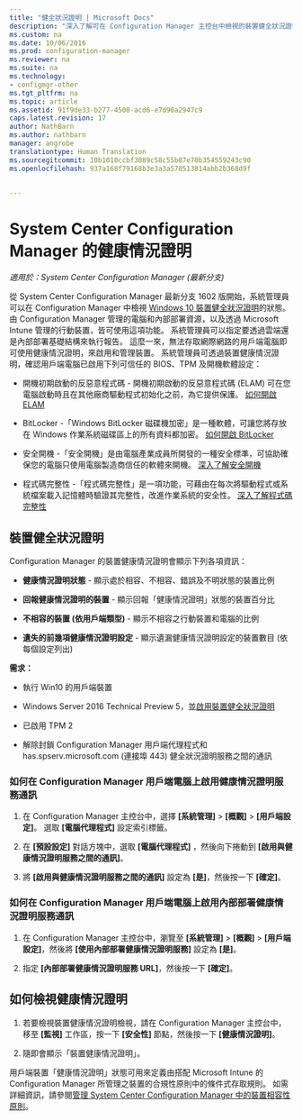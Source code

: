 ```yaml
---
title: "健全狀況證明 | Microsoft Docs"
description: "深入了解可在 Configuration Manager 主控台中檢視的裝置健全狀況證明功能。"
ms.custom: na
ms.date: 10/06/2016
ms.prod: configuration-manager
ms.reviewer: na
ms.suite: na
ms.technology:
- configmgr-other
ms.tgt_pltfrm: na
ms.topic: article
ms.assetid: 91f9de33-b277-4500-acd6-e7d90a2947c9
caps.latest.revision: 17
author: NathBarn
ms.author: nathbarn
manager: angrobe
translationtype: Human Translation
ms.sourcegitcommit: 10b1010ccbf3889c58c55b87e70b354559243c90
ms.openlocfilehash: 937a168f79168b3e3a3a578513814abb2b368d9f


---
```

# <a name="health-attestation-for-system-center-configuration-manager"></a>System Center Configuration Manager 的健康情況證明

*適用於：System Center Configuration Manager (最新分支)*

從 System Center Configuration Manager 最新分支 1602 版開始，系統管理員可以在 Configuration Manager 中檢視 [Windows 10 裝置健全狀況證明](https://technet.microsoft.com/library/mt592023.aspx)的狀態。  由 Configuration Manager 管理的電腦和內部部署資源，以及透過 Microsoft Intune 管理的行動裝置，皆可使用這項功能。 系統管理員可以指定要透過雲端還是內部部署基礎結構來執行報告。 這麼一來，無法存取網際網路的用戶端電腦即可使用健康情況證明，來啟用和管理裝置。 系統管理員可透過裝置健康情況證明，確認用戶端電腦已啟用下列可信任的 BIOS、TPM 及開機軟體設定：  

-   開機初期啟動的反惡意程式碼 - 開機初期啟動的反惡意程式碼 (ELAM) 可在您電腦啟動時且在其他廠商驅動程式初始化之前，為它提供保護。 [如何開啟 ELAM](https://gallery.technet.microsoft.com/How-to-turn-on-Early-84552ec5)  

-   BitLocker -「Windows BitLocker 磁碟機加密」是一種軟體，可讓您將存放在 Windows 作業系統磁碟區上的所有資料都加密。  [如何開啟 BitLocker](https://gallery.technet.microsoft.com/How-to-turn-on-BitLocker-34294d3d)  

-   安全開機 -「安全開機」是由電腦產業成員所開發的一種安全標準，可協助確保您的電腦只使用電腦製造商信任的軟體來開機。 [深入了解安全開機](https://technet.microsoft.com/library/hh824987.aspx)  

-   程式碼完整性 -「程式碼完整性」是一項功能，可藉由在每次將驅動程式或系統檔案載入記憶體時驗證其完整性，改進作業系統的安全性。 [深入了解程式碼完整性](https://technet.microsoft.com/library/dd348642.aspx)  



##  <a name="device-health-attestation"></a>裝置健全狀況證明  
 Configuration Manager 的裝置健康情況證明會顯示下列各項資訊：  

-   **健康情況證明狀態** - 顯示處於相容、不相容、錯誤及不明狀態的裝置比例  

-   **回報健康情況證明的裝置** - 顯示回報「健康情況證明」狀態的裝置百分比  

-   **不相容的裝置 (依用戶端類型)** - 顯示不相容之行動裝置和電腦的比例  

-   **遺失的前幾項健康情況證明設定** - 顯示遺漏健康情況證明設定的裝置數目 (依每個設定列出)  

 **需求：**  

-   執行 Win10 的用戶端裝置  

-   Windows Server 2016 Technical Preview 5，並[啟用裝置健全狀況證明](https://technet.microsoft.com/windows-server-docs/security/device-health-attestation)

-    已啟用 TPM 2  

-   解除封鎖 Configuration Manager 用戶端代理程式和 has.spserv.microsoft.com (連接埠 443) 健全狀況證明服務之間的通訊

### <a name="how-to-enable-health-attestation-service-communication-on-configuration-manager-client-computers"></a>如何在 Configuration Manager 用戶端電腦上啟用健康情況證明服務通訊  

1.  在 Configuration Manager 主控台中，選擇 **[系統管理]** > **[概觀]** > **[用戶端設定]**。  選取 **[電腦代理程式]** 設定索引標籤。  

2.  在 **[預設設定]** 對話方塊中，選取 **[電腦代理程式]** ，然後向下捲動到 **[啟用與健康情況證明服務之間的通訊]**。  

3.  將 **[啟用與健康情況證明服務之間的通訊]** 設定為 **[是]**，然後按一下 **[確定]**。  

### <a name="how-to-enable-on-premises-health-attestation-service-communication-on-configuration-manager-client-computers"></a>如何在 Configuration Manager 用戶端電腦上啟用內部部署健康情況證明服務通訊


1. 在 Configuration Manager 主控台中，瀏覽至 **[系統管理]** > **[概觀]** > **[用戶端設定]**，然後將 **[使用內部部署健康情況證明服務]** 設定為 **[是]**。


2. 指定 **[內部部署健康情況證明服務 URL]**，然後按一下 **[確定]**。

## <a name="how-to-view-health-attestation"></a>如何檢視健康情況證明  


1.  若要檢視裝置健康情況證明檢視，請在 Configuration Manager 主控台中，移至 **[監視]** 工作區，按一下 **[安全性]** 節點，然後按一下 **[健康情況證明]**。  

2.  隨即會顯示「裝置健康情況證明」。  

 用戶端裝置「健康情況證明」狀態可用來定義由搭配 Microsoft Intune 的 Configuration Manager 所管理之裝置的合規性原則中的條件式存取規則。 如需詳細資訊，請參閱[管理 System Center Configuration Manager 中的裝置相容性原則](/sccm/protect/deploy-use/device-compliance-policies)。  



<!--HONumber=Dec16_HO3-->


